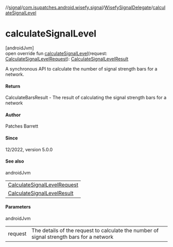 //[signal](../../../index.md)/[com.isupatches.android.wisefy.signal](../index.md)/[WisefySignalDelegate](index.md)/[calculateSignalLevel](calculate-signal-level.md)

# calculateSignalLevel

[androidJvm]\
open override fun [calculateSignalLevel](calculate-signal-level.md)(request: [CalculateSignalLevelRequest](../../com.isupatches.android.wisefy.signal.entities/-calculate-signal-level-request/index.md)): [CalculateSignalLevelResult](../../com.isupatches.android.wisefy.signal.entities/-calculate-signal-level-result/index.md)

A synchronous API to calculate the number of signal strength bars for a network.

#### Return

CalculateBarsResult - The result of calculating the signal strength bars for a network

#### Author

Patches Barrett

#### Since

12/2022, version 5.0.0

#### See also

androidJvm

| |
|---|
| [CalculateSignalLevelRequest](../../com.isupatches.android.wisefy.signal.entities/-calculate-signal-level-request/index.md) |
| [CalculateSignalLevelResult](../../com.isupatches.android.wisefy.signal.entities/-calculate-signal-level-result/index.md) |

#### Parameters

androidJvm

| | |
|---|---|
| request | The details of the request to calculate the number of signal strength bars for a network |
